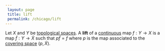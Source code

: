 ```yaml
---
 layout: page
 title: lift
 permalink: /chicago/lift
---
```

Let $X$ and $Y$ be [topological spaces](https://mathgloss.github.io/MathGloss/topological_space). A **lift** of a [continuous](https://mathgloss.github.io/MathGloss/continuous) map $f:Y\to X$ is a map $\tilde f:Y\to \tilde X$ such that $p\tilde f = f$ where $p$ is the map associated to the [covering space](https://mathgloss.github.io/MathGloss/covering_space) $(p,\tilde X)$.

